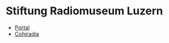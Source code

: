 # Stiftung Radiomuseum Luzern
- [Portal](https://www.radiomuseum.org)
- [Cohiradia](https://cohiradia.radiomuseum.org)
